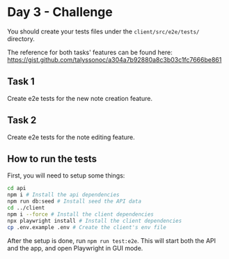 # Day 3 - Challenge

You should create your tests files under the `client/src/e2e/tests/` directory.

The reference for both tasks' features can be found here: https://gist.github.com/talyssonoc/a304a7b92880a8c3b03c1fc7666be861

## Task 1

Create e2e tests for the new note creation feature.

## Task 2

Create e2e tests for the note editing feature.

## How to run the tests

First, you will need to setup some things:

```sh
cd api
npm i # Install the api dependencies
npm run db:seed # Install seed the API data
cd ../client
npm i --force # Install the client dependencies
npx playwright install # Install the client dependencies
cp .env.example .env # Create the client's env file
```

After the setup is done, run `npm run test:e2e`. This will start both the API and the app, and open Playwright in GUI mode.
